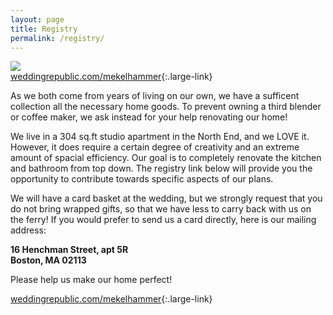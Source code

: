 ```yaml
---
layout: page
title: Registry
permalink: /registry/
---
```


  ![](/img/wedding_republic.PNG)  
  [weddingrepublic.com/mekelhammer](http://weddingrepublic.com/mekelhammer){:.large-link}

As we both come from years of living on our own, we have a sufficent collection all the necessary home goods. To prevent owning a third blender or coffee maker, we ask instead for your help renovating our home! 

We live in a 304 sq.ft studio apartment in the North End, and we LOVE it. However, it does require a certain degree of creativity and an extreme amount of spacial efficiency. Our goal is to completely renovate the kitchen and bathroom from top down. The registry link below will provide you the opportunity to contribute towards specific aspects of our plans. 

We will have a card basket at the wedding, but we strongly request that you do not bring wrapped gifts, so that we have less to carry back with us on the ferry! If you would prefer to send us a card directly, here is our mailing address:

  **16 Henchman Street, apt 5R**  
**Boston, MA 02113**

Please help us make our home perfect!

[weddingrepublic.com/mekelhammer](http://weddingrepublic.com/mekelhammer){:.large-link}
